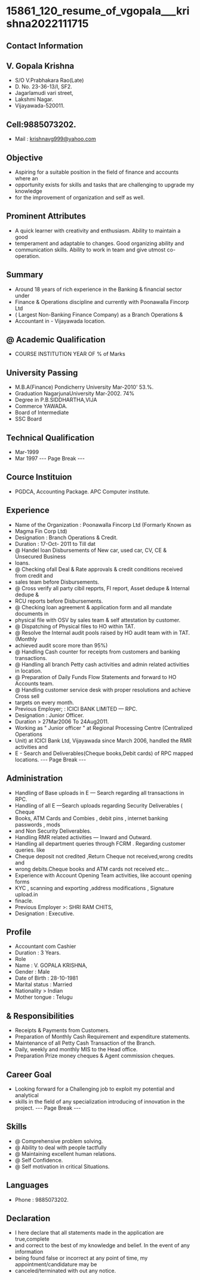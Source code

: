 # 15861_120_resume_of_vgopala___krishna2022111715

## Contact Information



## V. Gopala Krishna

* S/O V.Prabhakara Rao(Late)
* D. No. 23-36-13/I, SF2.
* Jagarlamudi vari street,
* Lakshmi Nagar.
* Vijayawada-520011.


## Cell:9885073202.

* Mail : krishnavg999@yahoo.com


## Objective

* Aspiring for a suitable position in the field of finance and accounts where an
* opportunity exists for skills and tasks that are challenging to upgrade my knowledge
* for the improvement of organization and self as well.


## Prominent Attributes

* A quick learner with creativity and enthusiasm. Ability to maintain a good
* temperament and adaptable to changes. Good organizing ability and
* communication skills. Ability to work in team and give utmost co-operation.


## Summary

* Around 18 years of rich experience in the Banking & financial sector under
* Finance & Operations discipline and currently with Poonawalla Fincorp Ltd
* ( Largest Non-Banking Finance Company) as a Branch Operations &
* Accountant in - Vijayawada location.


## @ Academic Qualification

* COURSE INSTITUTION YEAR OF % of Marks


## University Passing

* M.B.A(Finance) Pondicherry University Mar-2010' 53.%.
* Graduation NagarjunaUniversity Mar-2002. 74%
* Degree in P.B.SIDDHARTHA,VIJA
* Commerce YAWADA.
* Board of Intermediate
* SSC Board


## Technical Qualification

* Mar-1999
* Mar 1997
--- Page Break ---


## Cource Instituion

* PGDCA, Accounting Package. APC Computer institute.


## Experience

* Name of the Organization : Poonawalla Fincorp Ltd (Formarly Known as
* Magma Fin Corp Ltd)
* Designation : Branch Operations & Credit.
* Duration : 17-Oct- 2011 to Till dat
* @ Handel loan Disbursements of New car, used car, CV, CE & Unsecured Business
* loans.
* @ Checking ofall Deal & Rate approvals & credit conditions received from credit and
* sales team before Disbursements.
* @ Cross verify all party cibil repprts, FI report, Asset dedupe & Internal dedupe &
* RCU reports before Disbursements.
* @ Checking loan agreement & application form and all mandate documents in
* physical file with OSV by sales team & self attestation by customer.
* @ Dispatching of Physical files to HO within TAT.
* @ Resolve the Internal audit pools raised by HO audit team with in TAT. (Monthly
* achieved audit score more than 95%)
* @ Handling Cash counter for receipts from customers and banking transactions.
* @ Handling all branch Petty cash activities and admin related activities in location.
* @ Preparation of Daily Funds Flow Statements and forward to HO Accounts team.
* @ Handling customer service desk with proper resolutions and achieve Cross sell
* targets on every month.
* Previous Employer; : ICICI BANK LIMITED — RPC.
* Designation : Junior Officer.
* Duration > 27Mar2006 To 24Aug2011.
* Working as " Junior officer " at Regional Processing Centre (Centralized Operations
* Unit) at ICICI Bank Ltd, Vijayawada since March 2006, handled the RMR activities and
* E - Search and Deliverables(Cheque books,Debit cards) of RPC mapped locations.
--- Page Break ---


## Administration

* Handling of Base uploads in E — Search regarding all transactions in RPC.
* Handling of all E —Search uploads regarding Security Deliverables ( Cheque
* Books, ATM Cards and Combies , debit pins , internet banking passwords , mods
* and Non Security Deliverables.
* Handling RMR related activities — Inward and Outward.
* Handling all department queries through FCRM . Regarding customer queries. like
* Cheque deposit not credited ,Return Cheque not received,wrong credits and
* wrong debits.Cheque books and ATM cards not received etc...
* Experience with Account Opening Team activities, like account opening forms
* KYC , scanning and exporting ,address modifications , Signature upload.in
* finacle.
* Previous Employer >: SHRI RAM CHITS,
* Designation : Executive.


## Profile

* Accountant com Cashier
* Duration : 3 Years.
* Role
* Name : V. GOPALA KRISHNA,
* Gender : Male
* Date of Birth : 28-10-1981
* Marital status : Married
* Nationality > Indian
* Mother tongue : Telugu


## & Responsibilities

* Receipts & Payments from Customers.
* Preparation of Monthly Cash Requirement and expenditure statements.
* Maintenance of all Petty Cash Transaction of the Branch.
* Daily, weekly and monthly MIS to the Head office.
* Preparation Prize money cheques & Agent commission cheques.


## Career Goal

* Looking forward for a Challenging job to exploit my potential and analytical
* skills in the field of any specialization introducing of innovation in the project.
--- Page Break ---


## Skills

* @ Comprehensive problem solving.
* @ Ability to deal with people tactfully
* @ Maintaining excellent human relations.
* @ Self Confidence.
* @ Self motivation in critical Situations.


## Languages

* Phone : 9885073202.


## Declaration

* I here declare that all statements made in the application are true,complete
* and correct to the best of my knowledge and belief. In the event of any information
* being found false or incorrect at any point of time, my appointment/candidature may be
* canceled/terminated with out any notice.

